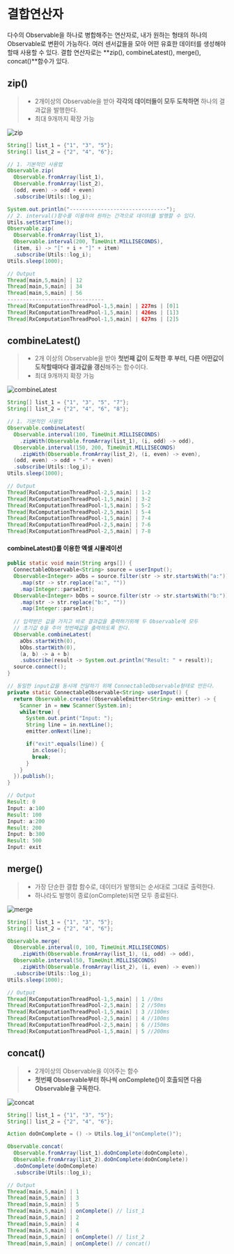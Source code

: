 # 결합연산자

다수의 Observable을 하나로 병합해주는 연산자로, 내가 원하는 형태의 하나의 Observable로 변환이 가능하다. 여러 센서값들을 모아 어떤 유효한 데이터를 생성해야 할때 사용할 수 있다. 결합 연산자로는 **zip(), combineLatest(), merge(), concat()**함수가 있다.



## zip()

> - 2개이상의 Observable을 받아 **각각의 데이터들이 모두 도착하면** 하나의 결과값을 발행한다.
> - 최대 9개까지 확장 가능

![zip](https://raw.github.com/wiki/ReactiveX/RxJava/images/rx-operators/zip.png)

```java
String[] list_1 = {"1", "3", "5"};
String[] list_2 = {"2", "4", "6"};

// 1. 기본적인 사용법
Observable.zip(
  Observable.fromArray(list_1),
  Observable.fromArray(list_2),
  (odd, even) -> odd + even)
  .subscribe(Utils::log_i);

System.out.println("-------------------------------");
// 2. interval()함수를 이용하여 원하는 간격으로 데이터를 발행할 수 있다.
Utils.setStartTime();
Observable.zip(
  Observable.fromArray(list_1),
  Observable.interval(200, TimeUnit.MILLISECONDS),
  (item, i) -> "[" + i + "]" + item)
  .subscribe(Utils::log_i);
Utils.sleep(1000);
```

```java
// Output
Thread[main,5,main] | 12
Thread[main,5,main] | 34
Thread[main,5,main] | 56
-------------------------------
Thread[RxComputationThreadPool-1,5,main] | 227ms | [0]1
Thread[RxComputationThreadPool-1,5,main] | 426ms | [1]3
Thread[RxComputationThreadPool-1,5,main] | 627ms | [2]5
```



## combineLatest()

> - 2개 이상의 Observable을 받아 **첫번째 값이 도착한 후 부터, 다른 어떤값이 도착할때마다 결과값을 갱신**해주는 함수이다.
> - 최대 9개까지 확장 가능

![combineLatest](https://raw.github.com/wiki/ReactiveX/RxJava/images/rx-operators/combineLatest.png)

```java
String[] list_1 = {"1", "3", "5", "7"};
String[] list_2 = {"2", "4", "6", "8"};

// 1. 기본적인 사용법
Observable.combineLatest(
  Observable.interval(100, TimeUnit.MILLISECONDS)
  	.zipWith(Observable.fromArray(list_1), (i, odd) -> odd),
  Observable.interval(150, 200, TimeUnit.MILLISECONDS)
  	.zipWith(Observable.fromArray(list_2), (i, even) -> even),
  (odd, even) -> odd + "-" + even)
  .subscribe(Utils::log_i);
Utils.sleep(1000);
```

```java
// Output
Thread[RxComputationThreadPool-2,5,main] | 1-2
Thread[RxComputationThreadPool-1,5,main] | 3-2
Thread[RxComputationThreadPool-1,5,main] | 5-2
Thread[RxComputationThreadPool-2,5,main] | 5-4
Thread[RxComputationThreadPool-1,5,main] | 7-4
Thread[RxComputationThreadPool-2,5,main] | 7-6
Thread[RxComputationThreadPool-2,5,main] | 7-8
```



#### combineLatest()를 이용한 엑셀 시뮬레이션

```java
public static void main(String args[]) {
  ConnectableObservable<String> source = userInput();
  Observable<Integer> aObs = source.filter(str -> str.startsWith("a:"))
    .map(str -> str.replace("a:", ""))
    .map(Integer::parseInt);
  Observable<Integer> bObs = source.filter(str -> str.startsWith("b:"))
    .map(str -> str.replace("b:", ""))
    .map(Integer::parseInt);
  
  // 입력받은 값을 가지고 바로 결과값을 출력하기위해 두 Observable에 모두
  // 초기값 0을 주어 첫번째값을 출력하도록 한다.
  Observable.combineLatest(
    aObs.startWith(0),
    bObs.startWith(0),
    (a, b) -> a + b)
    .subscribe(result -> System.out.println("Result: " + result));
  source.connect();
}

// 동일한 input값을 동시에 전달하기 위해 ConnectableObservable형태로 만든다.
private static ConnectableObservable<String> userInput() {
  return Observable.create((ObservableEmitter<String> emitter) -> {
    Scanner in = new Scanner(System.in);
    while(true) {
      System.out.print("Input: ");
      String line = in.nextLine();
      emitter.onNext(line);

      if("exit".equals(line)) {
        in.close();
        break;
      }
    }
  }).publish();
}
```

```java
// Output
Result: 0
Input: a:100
Result: 100
Input: a:200
Result: 200
Input: b:300
Result: 500
Input: exit
```



## merge()

> - 가장 단순한 결합 함수로, 데이터가 발행되는 순서대로 그대로 출력한다.
> - 하나라도 발행이 종료(onComplete)되면 모두 종료된다.

![merge](https://raw.github.com/wiki/ReactiveX/RxJava/images/rx-operators/merge.png)

```java
String[] list_1 = {"1", "3", "5"};
String[] list_2 = {"2", "4", "6"};

Observable.merge(
  Observable.interval(0, 100, TimeUnit.MILLISECONDS)
  	.zipWith(Observable.fromArray(list_1), (i, odd) -> odd),
  Observable.interval(50, TimeUnit.MILLISECONDS)
  	.zipWith(Observable.fromArray(list_2), (i, even) -> even))
  .subscribe(Utils::log_i);
Utils.sleep(1000);
```

```java
// Output
Thread[RxComputationThreadPool-1,5,main] | 1 //0ms
Thread[RxComputationThreadPool-2,5,main] | 2 //50ms
Thread[RxComputationThreadPool-1,5,main] | 3 //100ms
Thread[RxComputationThreadPool-2,5,main] | 4 //100ms
Thread[RxComputationThreadPool-2,5,main] | 6 //150ms
Thread[RxComputationThreadPool-1,5,main] | 5 //200ms
```



## concat()

> - 2개이상의 Observable을 이어주는 함수
> - **첫번째 Observable부터 하나씩 onComplete()이 호출되면 다음 Observable을 구독한다.**

![concat](https://raw.github.com/wiki/ReactiveX/RxJava/images/rx-operators/concat.png)

```java
String[] list_1 = {"1", "3", "5"};
String[] list_2 = {"2", "4", "6"};

Action doOnComplete = () -> Utils.log_i("onComplete()");

Observable.concat(
  Observable.fromArray(list_1).doOnComplete(doOnComplete),
  Observable.fromArray(list_2).doOnComplete(doOnComplete))
  .doOnComplete(doOnComplete)
  .subscribe(Utils::log_i);
```

```java
// Output
Thread[main,5,main] | 1
Thread[main,5,main] | 3
Thread[main,5,main] | 5
Thread[main,5,main] | onComplete() // list_1
Thread[main,5,main] | 2
Thread[main,5,main] | 4
Thread[main,5,main] | 6
Thread[main,5,main] | onComplete() // list_2
Thread[main,5,main] | onComplete() // concat()
```

